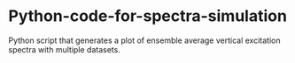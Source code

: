# Python-code-for-spectra-simulation
Python script that generates a plot of ensemble average vertical excitation spectra with multiple datasets.
